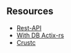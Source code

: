 ## Resources
- [Rest-API](https://medium.com/%40romando.purba125/rest-apis-with-actix-web-in-rust-9557dab8aa5e)
- [With DB Actix-rs](https://medium.com/%40mikecode/actix-web-build-a-restful-api-with-postgresql-database-sqlx-crud-219323d5c17e)
- [Crustc](https://crustc.com/crud-api-actix-web/)
